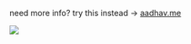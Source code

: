 need more info? try this instead → [aadhav.me](https://aadhav.me/)

<p align="left"> <img src="https://komarev.com/ghpvc/?username=burntcarrot&label=Views&color=blue&style=plastic" />
